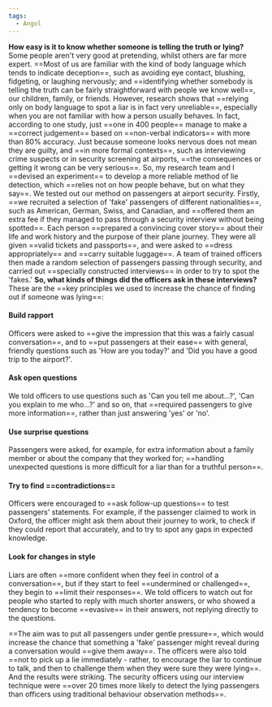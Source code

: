 ```yaml
---
tags:
  - Angol
---
```

**How easy is it to know whether someone is telling the truth or lying?** Some people aren't very good at pretending, whilst others are far more expert. ==Most of us are familiar with the kind of body language which tends to indicate deception==, such as avoiding eye contact, blushing, fidgeting, or laughing nervously; and ==identifying whether somebody is telling the truth can be fairly straightforward with people we know well==, our children, family, or friends. However, research shows that ==relying only on body language to spot a liar is in fact very unreliable==, especially when you are not familiar with how a person usually behaves. In fact, according to one study, just ==one in 400 people== manage to make a ==correct judgement== based on ==non-verbal indicators== with more than 80% accuracy. Just because someone looks nervous does not mean they are guilty, and ==in more formal contexts==, such as interviewing crime suspects or in security screening at airports, ==the consequences or getting it wrong can be very serious==. So, my research team and I ==devised an experiment== to develop a more reliable method of lie detection, which ==relies not on how people behave, but on what they say==.
We tested out our method on passengers at airport security. Firstly, ==we recruited a selection of 'fake' passengers of different nationalities==, such as American, German, Swiss, and Canadian, and ==offered them an extra fee if they managed to pass through a security interview without being spotted==. Each person ==prepared a convincing cover story== about their life and work history and the purpose of their plane journey. They were all given ==valid tickets and passports==, and were asked to ==dress appropriately== and ==carry suitable luggage==. A team of trained officers then made a random selection of passengers passing through security, and carried out ==specially constructed interviews== in order to try to spot the 'fakes.'
**So, what kinds of things did the officers ask in these interviews?** These are the ==key principles we used to increase the chance of finding out if someone was lying==:

#### Build rapport
Officers were asked to ==give the impression that this was a fairly casual conversation==, and to ==put passengers at their ease== with general, friendly questions such as 'How are you today?' and 'Did you have a good trip to the airport?'.

#### Ask open questions
We told officers to use questions such as 'Can you tell me about...?', 'Can you explain to me who...?' and so on, that ==required passengers to give more information==, rather than just answering 'yes' or 'no'.

#### Use surprise questions
Passengers were asked, for example, for extra information about a family member or about the company that they worked for; ==handling unexpected questions is more difficult for a liar than for a truthful person==.

#### Try to find ==contradictions==
Officers were encouraged to ==ask follow-up questions== to test passengers' statements. For example, if the passenger claimed to work in Oxford, the officer might ask them about their journey to work, to check if they could report that accurately, and to try to spot any gaps in expected knowledge.

#### Look for changes in style
Liars are often ==more confident when they feel in control of a conversation==, but if they start to feel ==undermined or challenged==, they begin to ==limit their responses==. We told officers to watch out for people who started to reply with much shorter answers, or who showed a tendency to become ==evasive== in their answers, not replying directly to the questions.

==The aim was to put all passengers under gentle pressure==, which would increase the chance that something a 'fake' passenger might reveal during a conversation would ==give them away==. The officers were also told ==not to pick up a lie immediately - rather, to encourage the liar to continue to talk, and then to challenge them when they were sure they were lying==. And the results were striking. The security officers using our interview technique were ==over 20 times more likely to detect the lying passengers than officers using traditional behaviour observation methods==.